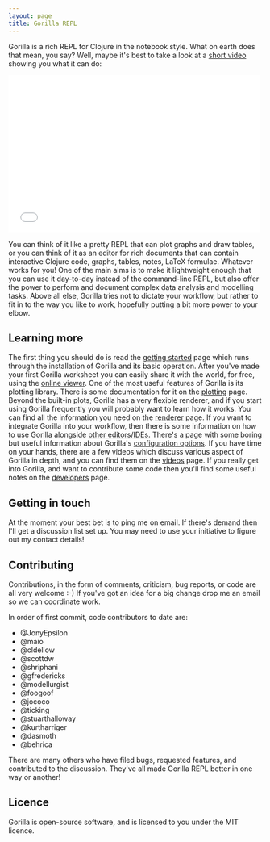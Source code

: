 ```yaml
---
layout: page
title: Gorilla REPL
---
```


Gorilla is a rich REPL for Clojure in the notebook style. What on earth does that mean, you say? Well, maybe it's best
to take a look at a [short video](https://vimeo.com/87118206) showing you what it can do:

<iframe src="//player.vimeo.com/video/87118206" width="500" height="313" frameborder="0" webkitallowfullscreen
mozallowfullscreen allowfullscreen></iframe>

You can think of it like a pretty REPL that can plot graphs and draw tables, or you can think of it as an editor for
rich documents that
can contain interactive Clojure code, graphs, tables, notes, LaTeX formulae. Whatever works for you! One of the main
aims is to make it lightweight enough that you can use it day-to-day instead of the command-line REPL, but also offer
the power to perform and document complex data analysis and modelling tasks. Above all else, Gorilla tries not to
dictate your workflow, but rather to fit in to the way you like to work, hopefully putting a bit more power to your
elbow.

<!-- <img src="public/images/screenshot.png" alt="Screenshot" style="width: 700px;"/> -->

## Learning more

The first thing you should do is read the [getting started](/start.html) page which runs through the installation of
Gorilla and its basic operation. After you've made your first Gorilla worksheet you can easily share it with the world,
for free, using the [online viewer](/viewer.html). One of the most useful features of Gorilla is its plotting library.
There is some documentation for it on the [plotting](/plotting.html) page. Beyond the built-in plots, Gorilla has a very
flexible renderer, and if you start using Gorilla frequently you
will probably want to learn how it works. You can find all the information you need on the [renderer](/renderer.html)
page. If you want to integrate Gorilla into your workflow, then there is some information on how to use Gorilla
alongside [other editors/IDEs](/editors.html). There's a page with some boring but useful information about Gorilla's
[configuration options](/configuration.html). If you have time on your hands, there are a few videos which
discuss various aspect of Gorilla in depth, and you can find them on the
[videos](/videos.html) page. If you really get into Gorilla, and want to contribute some code then you'll find some
useful notes on the [developers](/developers.html) page.

## Getting in touch

At the moment your best bet is to ping me on email. If there's demand then I'll get a discussion list set up. You may
need to use your initiative to figure out my contact details!

## Contributing

Contributions, in the form of comments, criticism, bug reports, or code are all very welcome :-) If you've got an idea
for a big change drop me an email so we can coordinate work.

In order of first commit, code contributors to date are:

- @JonyEpsilon
- @maio
- @cldellow
- @scottdw
- @shriphani
- @gfredericks
- @modellurgist
- @foogoof
- @jococo
- @ticking
- @stuarthalloway
- @kurtharriger
- @dasmoth
- @behrica

There are many others who have filed bugs, requested features, and contributed to the discussion. They've all made Gorilla REPL better in one way or another!

## Licence

Gorilla is open-source software, and is licensed to you under the MIT licence.

